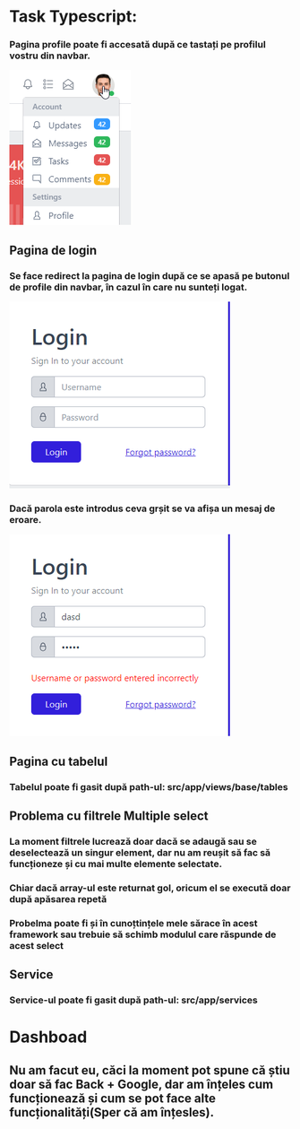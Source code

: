 # Task Typescript:

### Pagina profile poate fi accesată după ce tastați pe profilul vostru din navbar.

![img.png](img.png)

## Pagina de login

### Se face redirect la pagina de login după ce se apasă pe butonul de profile din navbar, în cazul în care nu sunteți logat.

![img_2.png](img_2.png)

### Dacă parola este introdus ceva grșit se va afișa un mesaj de eroare.

![img_4.png](img_4.png)

## Pagina cu tabelul

### Tabelul poate fi gasit după path-ul: src/app/views/base/tables

## Problema cu filtrele Multiple select

### La moment filtrele lucrează doar dacă se adaugă sau se deselectează un singur element, dar nu am reușit să fac să funcționeze și cu mai multe elemente selectate.

### Chiar dacă array-ul este returnat gol, oricum el se execută doar după apăsarea repetă

### Probelma poate fi și în cunoțtințele mele sărace în acest framework sau trebuie să schimb modulul care răspunde de acest select

## Service

### Service-ul poate fi gasit după path-ul: src/app/services

# Dashboad

## Nu am facut eu, căci la moment pot spune că știu doar să fac Back + Google, dar am înțeles cum funcționează și cum se pot face alte funcționalități(Sper că am înțesles). 

